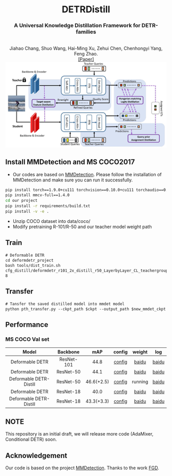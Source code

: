 <div align="center">
<h1> DETRDistill </h1>
<h3>A Universal Knowledge Distillation Framework for DETR-families</h3>
<br>Jiahao Chang, Shuo Wang, Hai-Ming Xu, Zehui Chen, Chenhongyi Yang, Feng Zhao. 
<br>

<div><a href="https://arxiv.org/pdf/2211.10156.pdf">[Paper] </a></div> 

<center>
<img src='main.jpg'>
</center>

</div>

## Install MMDetection and MS COCO2017
  - Our codes are based on [MMDetection](https://github.com/open-mmlab/mmdetection). Please follow the installation of MMDetection and make sure you can run it successfully.
```bash
pip install torch==1.9.0+cu111 torchvision==0.10.0+cu111 torchaudio==0.9.0 -f https://download.pytorch.org/whl/torch_stable.html
pip install mmcv-full==1.4.0
cd our project
pip install -r requirements/build.txt
pip install -v -e .
```
- Unzip COCO dataset into data/coco/
- Modify pretraining R-101/R-50 and our teacher model weight path

## Train

```
# Deformable DETR
cd deformdetr_project
bash tools/dist_train.sh  cfg_distill/deformdetr_r101_2x_distill_r50_LayerbyLayer_CL_teachergroup.py  8
```


## Transfer
```
# Tansfer the saved distilled model into mmdet model
python pth_transfer.py --ckpt_path $ckpt --output_path $new_mmdet_ckpt
```
## Performance

### MS COCO Val set
|    Model    |  Backbone  | mAP |                            config                            |                          weight                          | log |
| :---------: | :--------: | :-----------: | :----------------------------------------------------------: | :------------------------------------------------------: | :--: |
|  Deformable DETR  | ResNet-101  |     44.8     | [config](https://github.com/BIVLab-USTC/DETRDistill/blob/main/project/cfg_distill/deformable_detr/deformable_detr_r101_16x2_50e_coco_teacher.py) | [baidu](https://pan.baidu.com/s/16FHMFteZGoX4ui6hoB44Tg?pwd=xi35) | [baidu](https://pan.baidu.com/s/1e1OwOeBTKsPhDFBR2oqXzQ?pwd=5xqi) |
|  Deformable DETR  | ResNet-50  |     44.1     | [config](https://github.com/BIVLab-USTC/DETRDistill/blob/main/project/cfg_distill/deformable_detr/deformable_detr_r50_16x2_50e_coco_student.py) | [baidu](https://pan.baidu.com/s/1UnfulC64iuCg6ZGREyhVxg?pwd=w2xv) | [baidu](https://pan.baidu.com/s/10BVPV9OUK6xtsA62vem02Q?pwd=j87v) |
|  Deformable DETR-Distill  | ResNet-50  |     46.6(+2.5)    | [config](https://github.com/BIVLab-USTC/DETRDistill/blob/main/project/cfg_distill/deformdetr_r101_2x_distill_r50_LayerbyLayer_CL_teachergroup.py) | running | [baidu](https://pan.baidu.com/s/1Q1dcjc74Uk9O9KVrt6hfOg?pwd=n9hu) |
|  Deformable DETR  | ResNet-18  |     40.0     | [config](https://github.com/BIVLab-USTC/DETRDistill/blob/main/project/cfg_distill/deformable_detr/deformable_detr_r18_16x2_25e_coco_student.py) | [baidu](https://pan.baidu.com/s/1wu7zyDEbhu9IluaxEJ8sBg?pwd=3pob)| [baidu](https://pan.baidu.com/s/1MYkK_Xa57MGeotoGiWFhOQ?pwd=11yc) |
|  Deformable DETR-Distill  | ResNet-18  |     43.3(+3.3)    | [config]() | [baidu](https://pan.baidu.com/s/1uYtBoxuV9Wpy8KYX6B4Upw?pwd=ipqg) | [baidu](https://pan.baidu.com/s/1N-6fHgxItvtiMtBEUDvv1Q?pwd=w2nq) |


## NOTE

This repository is an initial draft, we will release more code (AdaMixer, Conditional DETR) soon.

## Acknowledgement

Our code is based on the project [MMDetection](https://github.com/open-mmlab/mmdetection).
Thanks to the work [FGD](https://github.com/yzd-v/FGD).
